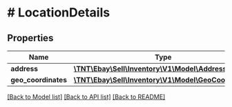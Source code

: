 # # LocationDetails

## Properties

Name | Type | Description | Notes
------------ | ------------- | ------------- | -------------
**address** | [**\TNT\Ebay\Sell\Inventory\V1\Model\Address**](Address.md) |  | [optional]
**geo_coordinates** | [**\TNT\Ebay\Sell\Inventory\V1\Model\GeoCoordinates**](GeoCoordinates.md) |  | [optional]

[[Back to Model list]](../../README.md#models) [[Back to API list]](../../README.md#endpoints) [[Back to README]](../../README.md)
